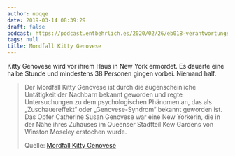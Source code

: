 ```yaml
---
author: noqqe
date: 2019-03-14 08:39:29
draft: false
podcast: https://podcast.entbehrlich.es/2020/02/26/eb018-verantwortungsverpuffung/a
tags: null
title: Mordfall Kitty Genovese
---
```


Kitty Genovese wird vor ihrem Haus in New York ermordet. Es dauerte eine
halbe Stunde und mindestens 38 Personen gingen vorbei. Niemand half.

> Der Mordfall Kitty Genovese ist durch die augenscheinliche Untätigkeit der
> Nachbarn bekannt geworden und regte Untersuchungen zu dem psychologischen
> Phänomen an, das als „Zuschauereffekt“ oder „Genovese-Syndrom“ bekannt
> geworden ist. Das Opfer Catherine Susan Genovese
> war eine
> New Yorkerin, die in der Nähe ihres Zuhauses im Queenser Stadtteil Kew Gardens
> von Winston Moseley erstochen wurde.
>
> Quelle: [Mordfall Kitty Genovese](https://de.wikipedia.org/wiki/Mordfall_Kitty_Genovese)